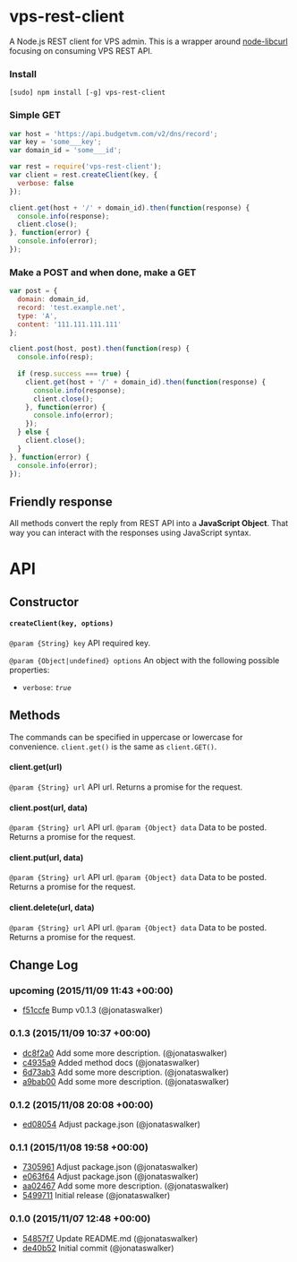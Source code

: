 # vps-rest-client
A Node.js REST client for VPS admin.
This is a wrapper around [node-libcurl](https://github.com/JCMais/node-libcurl) focusing on consuming VPS REST API.

### Install
```[sudo] npm install [-g] vps-rest-client```

### Simple GET
```javascript
var host = 'https://api.budgetvm.com/v2/dns/record';
var key = 'some___key';
var domain_id = 'some___id';

var rest = require('vps-rest-client');
var client = rest.createClient(key, {
  verbose: false
});

client.get(host + '/' + domain_id).then(function(response) {
  console.info(response);
  client.close();
}, function(error) {
  console.info(error);
});

```

### Make a POST and when done, make a GET
```javascript
var post = {
  domain: domain_id,
  record: 'test.example.net',
  type: 'A',
  content: '111.111.111.111'
};

client.post(host, post).then(function(resp) {
  console.info(resp);
  
  if (resp.success === true) {
    client.get(host + '/' + domain_id).then(function(response) {
      console.info(response);
      client.close();
    }, function(error) {
      console.info(error);
    });
  } else {
    client.close();
  }
}, function(error) {
  console.info(error);
});

```

## Friendly response
All methods convert the reply from REST API into a **JavaScript Object**.
That way you can interact with the responses using JavaScript syntax.

# API

## Constructor

#### `createClient(key, options)`
`@param {String} key` API required key.

`@param {Object|undefined} options` An object with the following possible properties:
* `verbose`: *`true`*

## Methods
The commands can be specified in uppercase or lowercase for convenience. `client.get()` is the same as `client.GET()`.

#### client.get(url)
`@param {String} url` API url.
Returns a promise for the request.

#### client.post(url, data)
`@param {String} url` API url.
`@param {Object} data` Data to be posted.
Returns a promise for the request.

#### client.put(url, data)
`@param {String} url` API url.
`@param {Object} data` Data to be posted.
Returns a promise for the request.

#### client.delete(url, data)
`@param {String} url` API url.
`@param {Object} data` Data to be posted.
Returns a promise for the request.


## Change Log

### upcoming (2015/11/09 11:43 +00:00)
- [f51ccfe](https://github.com/jonataswalker/vps-rest-client/commit/f51ccfe899dcfbc579a7d81d0f0173814873c909) Bump v0.1.3 (@jonataswalker)

### 0.1.3 (2015/11/09 10:37 +00:00)
- [dc8f2a0](https://github.com/jonataswalker/vps-rest-client/commit/dc8f2a005bbfd62dfaca675423ce3fddbc6e0a28) Add some more description. (@jonataswalker)
- [c4935a9](https://github.com/jonataswalker/vps-rest-client/commit/c4935a982f538fd343f77c11818f28d68d8c0c7c) Added method docs (@jonataswalker)
- [6d73ab3](https://github.com/jonataswalker/vps-rest-client/commit/6d73ab332be243c194f9850080ba47306ebc1491) Add some more description. (@jonataswalker)
- [a9bab00](https://github.com/jonataswalker/vps-rest-client/commit/a9bab00e04da177ab66364c8fe72787e9aed4b28) Add some more description. (@jonataswalker)

### 0.1.2 (2015/11/08 20:08 +00:00)
- [ed08054](https://github.com/jonataswalker/vps-rest-client/commit/ed08054740fa6993a75f43a636b13c1a084992b9) Adjust package.json (@jonataswalker)

### 0.1.1 (2015/11/08 19:58 +00:00)
- [7305961](https://github.com/jonataswalker/vps-rest-client/commit/73059619772414b4ed79cf5c16a71c8295fac4e2) Adjust package.json (@jonataswalker)
- [e063f64](https://github.com/jonataswalker/vps-rest-client/commit/e063f64e85768617ee922849025f3c492b7ab84d) Adjust package.json (@jonataswalker)
- [aa02467](https://github.com/jonataswalker/vps-rest-client/commit/aa02467edc040fd49cdf03f5cd7f813f0a2f9e73) Add some more description. (@jonataswalker)
- [5499711](https://github.com/jonataswalker/vps-rest-client/commit/54997115eb512f53caa28523ae5ca72394e82dfb) Initial release (@jonataswalker)

### 0.1.0 (2015/11/07 12:48 +00:00)
- [54857f7](https://github.com/jonataswalker/vps-rest-client/commit/54857f7aa176e617ce30f1c588bceef6342fcc83) Update README.md (@jonataswalker)
- [de40b52](https://github.com/jonataswalker/vps-rest-client/commit/de40b52e001d6debc1c06f01570daec7a9e99a80) Initial commit (@jonataswalker)